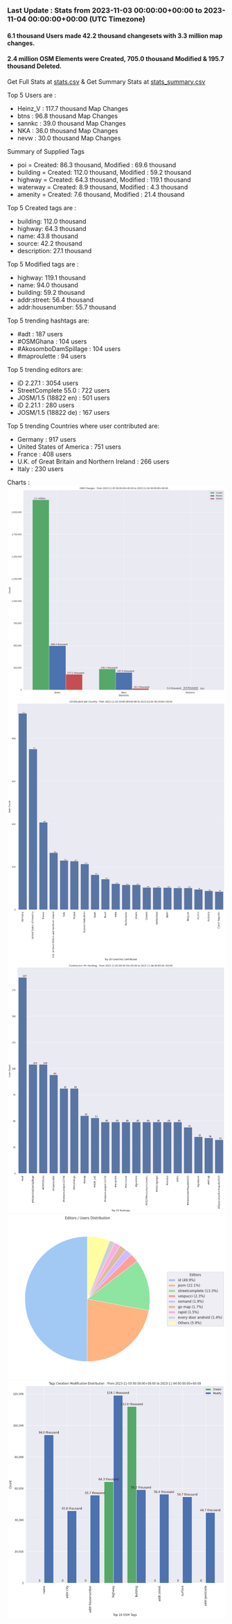 ### Last Update : Stats from 2023-11-03 00:00:00+00:00 to 2023-11-04 00:00:00+00:00 (UTC Timezone)

#### 6.1 thousand Users made 42.2 thousand changesets with 3.3 million map changes.
#### 2.4 million OSM Elements were Created, 705.0 thousand Modified & 195.7 thousand Deleted.
Get Full Stats at [stats.csv](/stats/Global/Daily/stats.csv)
 & Get Summary Stats at [stats_summary.csv](/stats/Global/Daily/stats_summary.csv)

Top 5 Users are : 
- Heinz_V : 117.7 thousand Map Changes
- btns : 96.8 thousand Map Changes
- sannkc : 39.0 thousand Map Changes
- NKA : 36.0 thousand Map Changes
- nevw : 30.0 thousand Map Changes

Summary of Supplied Tags
- poi = Created: 86.3 thousand, Modified : 69.6 thousand
- building = Created: 112.0 thousand, Modified : 59.2 thousand
- highway = Created: 64.3 thousand, Modified : 119.1 thousand
- waterway = Created: 8.9 thousand, Modified : 4.3 thousand
- amenity = Created: 7.6 thousand, Modified : 21.4 thousand


Top 5 Created tags are :
- building: 112.0 thousand
- highway: 64.3 thousand
- name: 43.8 thousand
- source: 42.2 thousand
- description: 27.1 thousand


Top 5 Modified tags are :
- highway: 119.1 thousand
- name: 94.0 thousand
- building: 59.2 thousand
- addr:street: 56.4 thousand
- addr:housenumber: 55.7 thousand


Top 5 trending hashtags are:
- #adt : 187 users
- #OSMGhana : 104 users
- #AkosomboDamSpillage : 104 users
- #maproulette : 94 users


Top 5 trending editors are:
- iD 2.27.1 : 3054 users
- StreetComplete 55.0 : 722 users
- JOSM/1.5 (18822 en) : 501 users
- iD 2.21.1 : 280 users
- JOSM/1.5 (18822 de) : 167 users


Top 5 trending Countries where user contributed are:
- Germany : 917 users
- United States of America : 751 users
- France : 408 users
- U.K. of Great Britain and Northern Ireland : 266 users
- Italy : 230 users


 Charts : 
![Alt text](./stats_osm_changes.png) 
![Alt text](./stats_users_per_country.png) 
![Alt text](./stats_users_per_hashtag.png) 
![Alt text](./stats_editors_pie_chart.png) 
![Alt text](./stats_tags.png) 
